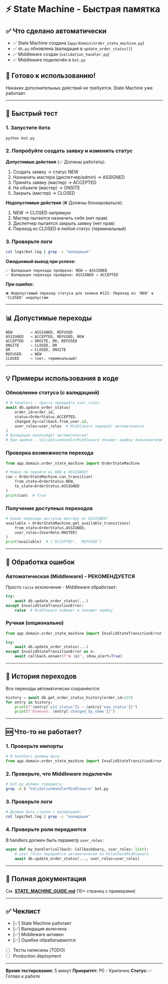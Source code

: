 # ⚡ State Machine - Быстрая памятка

## ✅ Что сделано автоматически

- ✅ State Machine создана (`app/domain/order_state_machine.py`)
- ✅ `db.py` обновлена (валидация в `update_order_status()`)
- ✅ Middleware создан (`validation_handler.py`)
- ✅ Middleware подключён в `bot.py`

## 🚀 Готово к использованию!

Никаких дополнительных действий не требуется. State Machine уже работает.

---

## 🧪 Быстрый тест

### 1. Запустите бота

```bash
python bot.py
```

### 2. Попробуйте создать заявку и изменить статус

**Допустимые действия** (✅ Должны работать):
1. Создать заявку → статус NEW
2. Назначить мастера (диспетчер/admin) → ASSIGNED
3. Принять заявку (мастер) → ACCEPTED
4. На объекте (мастер) → ONSITE
5. Закрыть (мастер) → CLOSED

**Недопустимые действия** (❌ Должны блокироваться):
1. NEW → CLOSED напрямую
2. Мастер пытается назначить себя (нет прав)
3. Диспетчер пытается закрыть заявку (нет прав)
4. Переход из CLOSED в любой статус (терминальный)

### 3. Проверьте логи

```bash
cat logs/bot.log | grep -i "валидация"
```

**Ожидаемый вывод при успехе:**
```
✅ Валидация перехода пройдена: NEW → ASSIGNED
✅ Валидация перехода пройдена: ASSIGNED → ACCEPTED
```

**При ошибке:**
```
❌ Недопустимый переход статуса для заявки #123: Переход из 'NEW' в 'CLOSED' недопустим
```

---

## 📊 Допустимые переходы

```
NEW        → ASSIGNED, REFUSED
ASSIGNED   → ACCEPTED, REFUSED, NEW
ACCEPTED   → ONSITE, DR, REFUSED
ONSITE     → CLOSED, DR
DR         → CLOSED, ONSITE
REFUSED    → NEW
CLOSED     → (нет, терминальный)
```

---

## 💡 Примеры использования в коде

### Обновление статуса (с валидацией)

```python
# В handlers - просто передайте user_roles
await db.update_order_status(
    order_id=order_id,
    status=OrderStatus.ACCEPTED,
    changed_by=callback.from_user.id,
    user_roles=user_roles  # Middleware передаёт автоматически
)
# Валидация произойдёт автоматически!
# При ошибке - ValidationHandlerMiddleware покажет ошибку пользователю
```

### Проверка возможности перехода

```python
from app.domain.order_state_machine import OrderStateMachine

# Можно ли перейти из NEW в ASSIGNED?
can = OrderStateMachine.can_transition(
    from_state=OrderStatus.NEW,
    to_state=OrderStatus.ASSIGNED
)
print(can)  # True
```

### Получение доступных переходов

```python
# Какие переходы доступны мастеру из ASSIGNED?
available = OrderStateMachine.get_available_transitions(
    from_state=OrderStatus.ASSIGNED,
    user_roles=[UserRole.MASTER]
)
print(available)  # ['ACCEPTED', 'REFUSED']
```

---

## 🔧 Обработка ошибок

### Автоматическая (Middleware) - РЕКОМЕНДУЕТСЯ

Просто `raise` исключение - Middleware обработает:

```python
try:
    await db.update_order_status(...)
except InvalidStateTransitionError:
    raise  # Middleware поймает и покажет ошибку
```

### Ручная (опционально)

```python
from app.domain.order_state_machine import InvalidStateTransitionError

try:
    await db.update_order_status(...)
except InvalidStateTransitionError as e:
    await callback.answer(f"❌ {e}", show_alert=True)
```

---

## 📝 История переходов

Все переходы автоматически сохраняются:

```python
history = await db.get_order_status_history(order_id=123)
for entry in history:
    print(f"{entry['old_status']} → {entry['new_status']}")
    print(f"Изменил: {entry['changed_by_name']}")
```

---

## 🆘 Что-то не работает?

### 1. Проверьте импорты

```python
# В handlers должны быть:
from app.domain.order_state_machine import InvalidStateTransitionError
```

### 2. Проверьте, что Middleware подключён

```bash
# bot.py должен содержать:
grep -A 3 "ValidationHandlerMiddleware" bot.py
```

### 3. Проверьте логи

```bash
# Должны быть строки с валидацией:
cat logs/bot.log | grep -i "валидация"
```

### 4. Проверьте роли передаются

В handlers должен быть параметр `user_roles`:

```python
async def my_handler(callback: CallbackQuery, user_roles: list):
    # user_roles передаётся автоматически из RoleCheckMiddleware
    await db.update_order_status(..., user_roles=user_roles)
```

---

## 📄 Полная документация

См. **[STATE_MACHINE_GUIDE.md](STATE_MACHINE_GUIDE.md)** (10+ страниц с примерами)

---

## ✅ Чеклист

- [✅] State Machine работает
- [✅] Валидация включена
- [✅] Middleware активен
- [✅] Ошибки обрабатываются
- [ ] Тесты написаны (TODO)
- [ ] Production deployment

---

**Время тестирования:** 5 минут
**Приоритет:** P0 - Критично
**Статус:** ✅ Готово к работе

